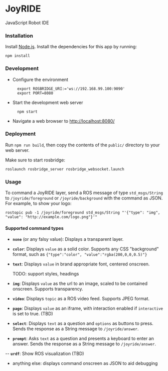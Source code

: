 # JoyRIDE

JavaScript Robot IDE

### Installation

Install [Node.js](http://nodejs.org/). Install the dependencies for this app by running:

    npm install

### Development

- Configure the environment

        export ROSBRIDGE_URI:='ws://192.168.99.100:9090'
        export PORT=8080

- Start the development web server

        npm start

- Navigate a web browser to [http://localhost:8080/](http://localhost:8080/)

### Deployment

Run `npm run build`, then copy the contents of the `public/` directory to your web server.

Make sure to start rosbridge:

    roslaunch rosbridge_server rosbridge_websocket.launch

### Usage

To command a JoyRIDE layer, send a ROS message of type `std_msgs/String` to `/joyride/foreground` or `/joyride/background` with the command as JSON. For example, to show your logo:

    rostopic pub -1 /joyride/foreground std_msgs/String "'{"type": "img", "value": "http://example.com/logo.png"}'"

#### Supported command types

- **`none`** (or any falsy value): Displays a transparent layer.

- **`color`**: Displays `value` as a solid color. Supports any CSS "background" format, such as `{"type":"color", "value":"rgba(200,0,0,0.5)"}`

- **`text`**: Displays `value` in brand appropriate font, centered onscreen.

    TODO: support styles, headings

- **`img`**: Displays `value` as the url to an image, scaled to be contained onscreen. Supports transparency.

- **`video`**: Displays `topic` as a ROS video feed. Supports JPEG format.

- **`page`**: Displays `value` as an iframe, with interaction enabled if `interactive` is set to true. (TBD)

- **`select`**: Displays `text` as a question and `options` as buttons to press. Sends the response as a String message to `/joyride/answer`.

- **`prompt`**: Asks `text` as a question and presents a keyboard to enter an answer. Sends the response as a String message to `/joyride/answer`.

-- **`urdf`**: Show ROS visualization (TBD)

- anything else: displays command onscreen as JSON to aid debugging
